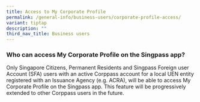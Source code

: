 ```yaml
---
title: Access to My Corporate Profile
permalink: /general-info/business-users/corporate-profile-access/
variant: tiptap
description: ""
third_nav_title: Business users
---
```

<h3>Who can access My Corporate Profile on the Singpass app?</h3>
<p>Only Singapore Citizens, Permanent Residents and Singpass Foreign user
Account (SFA) users with an active Corppass account for a local UEN entity
registered with an Issuance Agency (e.g. ACRA), will be able to access
My Corporate Profile on the Singpass app. This feature will be progressively
extended to other Corppass users in the future.</p>
